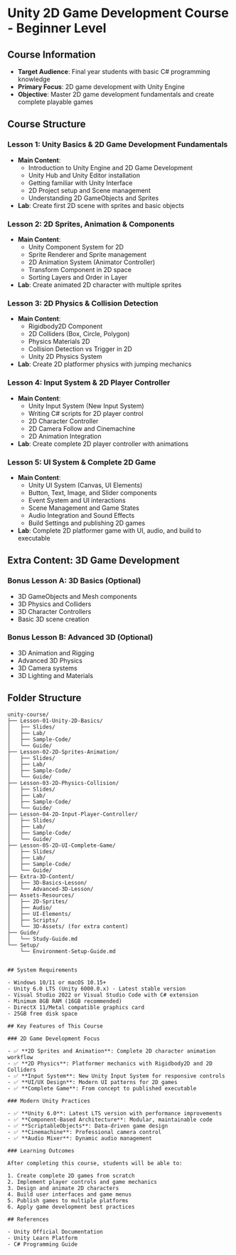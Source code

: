 # Unity 2D Game Development Course - Beginner Level

## Course Information

- **Target Audience**: Final year students with basic C# programming knowledge
- **Primary Focus**: 2D game development with Unity Engine
- **Objective**: Master 2D game development fundamentals and create complete playable games

## Course Structure

### Lesson 1: Unity Basics & 2D Game Development Fundamentals

- **Main Content**:
  - Introduction to Unity Engine and 2D Game Development
  - Unity Hub and Unity Editor installation
  - Getting familiar with Unity Interface
  - 2D Project setup and Scene management
  - Understanding 2D GameObjects and Sprites
- **Lab**: Create first 2D scene with sprites and basic objects

### Lesson 2: 2D Sprites, Animation & Components

- **Main Content**:
  - Unity Component System for 2D
  - Sprite Renderer and Sprite management
  - 2D Animation System (Animator Controller)
  - Transform Component in 2D space
  - Sorting Layers and Order in Layer
- **Lab**: Create animated 2D character with multiple sprites

### Lesson 3: 2D Physics & Collision Detection

- **Main Content**:
  - Rigidbody2D Component
  - 2D Colliders (Box, Circle, Polygon)
  - Physics Materials 2D
  - Collision Detection vs Trigger in 2D
  - Unity 2D Physics System
- **Lab**: Create 2D platformer physics with jumping mechanics

### Lesson 4: Input System & 2D Player Controller

- **Main Content**:
  - Unity Input System (New Input System)
  - Writing C# scripts for 2D player control
  - 2D Character Controller
  - 2D Camera Follow and Cinemachine
  - 2D Animation Integration
- **Lab**: Create complete 2D player controller with animations

### Lesson 5: UI System & Complete 2D Game

- **Main Content**:
  - Unity UI System (Canvas, UI Elements)
  - Button, Text, Image, and Slider components
  - Event System and UI interactions
  - Scene Management and Game States
  - Audio Integration and Sound Effects
  - Build Settings and publishing 2D games
- **Lab**: Complete 2D platformer game with UI, audio, and build to executable

## Extra Content: 3D Game Development

### Bonus Lesson A: 3D Basics (Optional)

- 3D GameObjects and Mesh components
- 3D Physics and Colliders
- 3D Character Controllers
- Basic 3D scene creation

### Bonus Lesson B: Advanced 3D (Optional)

- 3D Animation and Rigging
- Advanced 3D Physics
- 3D Camera systems
- 3D Lighting and Materials

## Folder Structure

```
unity-course/
├── Lesson-01-Unity-2D-Basics/
│   ├── Slides/
│   ├── Lab/
│   ├── Sample-Code/
│   └── Guide/
├── Lesson-02-2D-Sprites-Animation/
│   ├── Slides/
│   ├── Lab/
│   ├── Sample-Code/
│   └── Guide/
├── Lesson-03-2D-Physics-Collision/
│   ├── Slides/
│   ├── Lab/
│   ├── Sample-Code/
│   └── Guide/
├── Lesson-04-2D-Input-Player-Controller/
│   ├── Slides/
│   ├── Lab/
│   ├── Sample-Code/
│   └── Guide/
├── Lesson-05-2D-UI-Complete-Game/
│   ├── Slides/
│   ├── Lab/
│   ├── Sample-Code/
│   └── Guide/
├── Extra-3D-Content/
│   ├── 3D-Basics-Lesson/
│   └── Advanced-3D-Lesson/
├── Assets-Resources/
│   ├── 2D-Sprites/
│   ├── Audio/
│   ├── UI-Elements/
│   ├── Scripts/
│   └── 3D-Assets/ (for extra content)
├── Guide/
│   └── Study-Guide.md
└── Setup/
    └── Environment-Setup-Guide.md
```

```

## System Requirements

- Windows 10/11 or macOS 10.15+
- Unity 6.0 LTS (Unity 6000.0.x) - Latest stable version
- Visual Studio 2022 or Visual Studio Code with C# extension
- Minimum 8GB RAM (16GB recommended)
- DirectX 11/Metal compatible graphics card
- 25GB free disk space

## Key Features of This Course

### 2D Game Development Focus

- ✅ **2D Sprites and Animation**: Complete 2D character animation workflow
- ✅ **2D Physics**: Platformer mechanics with Rigidbody2D and 2D Colliders
- ✅ **Input System**: New Unity Input System for responsive controls
- ✅ **UI/UX Design**: Modern UI patterns for 2D games
- ✅ **Complete Game**: From concept to published executable

### Modern Unity Practices

- ✅ **Unity 6.0**: Latest LTS version with performance improvements
- ✅ **Component-Based Architecture**: Modular, maintainable code
- ✅ **ScriptableObjects**: Data-driven game design
- ✅ **Cinemachine**: Professional camera control
- ✅ **Audio Mixer**: Dynamic audio management

### Learning Outcomes

After completing this course, students will be able to:

1. Create complete 2D games from scratch
2. Implement player controls and game mechanics
3. Design and animate 2D characters
4. Build user interfaces and game menus
5. Publish games to multiple platforms
6. Apply game development best practices

## References

- Unity Official Documentation
- Unity Learn Platform
- C# Programming Guide
```
